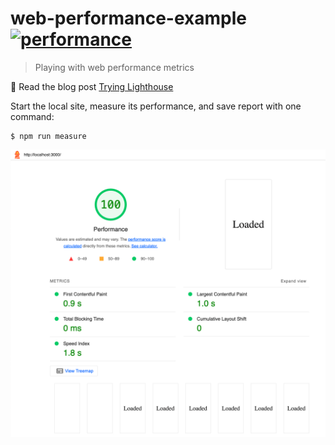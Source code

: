 # web-performance-example [![performance](https://github.com/bahmutov/web-performance-example/actions/workflows/performance.yml/badge.svg?branch=main)](https://github.com/bahmutov/web-performance-example/actions/workflows/performance.yml)

> Playing with web performance metrics

📝 Read the blog post [Trying Lighthouse](https://glebbahmutov.com/blog/trying-lighthouse/)

Start the local site, measure its performance, and save report with one command:

```
$ npm run measure
```

![Lighthouse report](./images/report.png)
